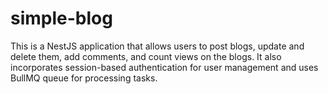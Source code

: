 # simple-blog
 This is a NestJS application that allows users to post blogs, update and delete them, add comments, and count views on the blogs. It also incorporates session-based authentication for user management and uses BullMQ queue for processing tasks.

